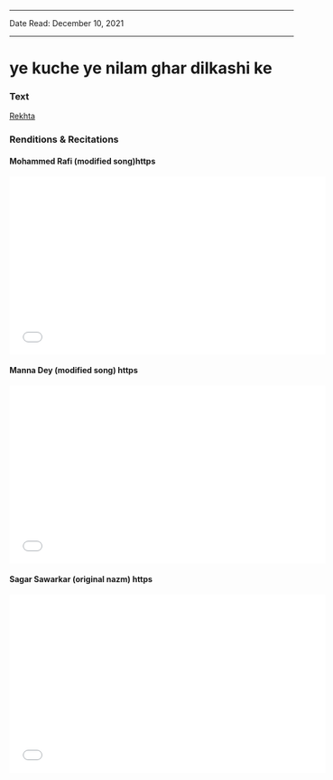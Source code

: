 
---

Date Read: December 10, 2021

---


# ye kuche ye nilam ghar dilkashi ke


### Text

[Rekhta](https://www.rekhta.org/nazms/chakle-ye-kuuche-ye-niilaam-ghar-dilkashii-ke-sahir-ludhianvi-nazms?lang=ur)

### Renditions & Recitations

#### Mohammed Rafi (modified song)https

<iframe width="560" height="315" src="//www.youtube.com/embed/lUnNZKoOcJI" title="YouTube video player" frameborder="0" allow="accelerometer; autoplay; clipboard-write; encrypted-media; gyroscope; picture-in-picture" allowfullscreen></iframe>

#### Manna Dey (modified song) https

<iframe width="560" height="315" src="//www.youtube.com/embed/Id-_gn09IjU" title="YouTube video player" frameborder="0" allow="accelerometer; autoplay; clipboard-write; encrypted-media; gyroscope; picture-in-picture" allowfullscreen></iframe>

#### Sagar Sawarkar (original nazm) https

<iframe width="560" height="315" src="//www.youtube.com/embed/k4o_0_Cexk4" title="YouTube video player" frameborder="0" allow="accelerometer; autoplay; clipboard-write; encrypted-media; gyroscope; picture-in-picture" allowfullscreen></iframe>

